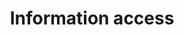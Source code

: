 ---
layout: post
title: "Information access"
tags: 
- barriers
- access
- digital divide
- structural
- social
category: class
---
